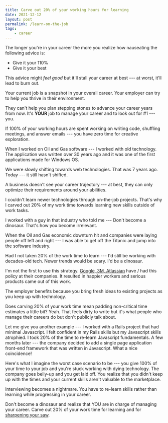 ```yaml
---
title: Carve out 20% of your working hours for learning
date: 2021-12-12
layout: post
permalink: /learn-on-the-job
tags:
    - career
---
```


The longer you're in your career the more you realize how nauseating the following advice is:
- Give it your 110%
- Give it your best

This advice might _feel good_ but it'll stall your career at best --- at worst, it'll lead to burn out.

Your current job is a snapshot in your overall career. Your employer can try to help you thrive in their environment.

They can't help you plan stepping stones to advance your career years from now. It's **YOUR** job to manage your career and to look out for #1 --- you.

If 100% of your working hours are spent working on writing code, shuffling meetings, and answer emails --- you have zero time for creative exploration.

When I worked on Oil and Gas software --- I worked with old technology. The application was written over 30 years ago and it was one of the first applications made for Windows OS.

We were slowly shifting towards web technologies. That was 7 years ago. Today --- it still hasn't shifted.

A business doesn't see your career trajectory --- at best, they can only optimize their requirements around your abilities.

I couldn't learn newer technologies through on-the-job projects. That's why I carved out 20% of my work time towards learning new skills outside of work tasks.

I worked with a guy in that industry who told me --- Don't become a dinosaur. That's how you become irrelevant.

When the Oil and Gas economic downturn hit and companies were laying people off left and right --- I was able to get off the Titanic and jump into the software industry.

Had I not taken 20% of the work time to learn --- I'd still be working with decades-old tech. Newer trends would be scary. I'd be a dinosaur.

I'm not the first to use this strategy. [Google, 3M, Atlassian](https://en.wikipedia.org/wiki/20%25_Project#Atlassian) have / had this policy at their companies. It resulted in happier workers and serious products came out of this work.

The employer benefits because you bring fresh ideas to existing projects as you keep up with technology.

Does carving 20% of your work time mean padding non-critical time estimates a little bit? Yeah. That feels dirty to write but it's what people who manage their careers do but don't publicly talk about.

Let me give you another example --- I worked with a Rails project that had minimal Javascript. I felt confident in my Rails skills but my Javascript skills atrophied. I took 20% of the time to re-learn Javascript fundamentals. A few months later --- the company decided to add a single page application front-end framework that was written in Javascript. What a nice coincidence!

Here's what I imagine the worst case scenario to be --- you give 100% of your time to your job and you're stuck working with dying technology. The company goes belly-up and you get laid off. You realize that you didn't keep up with the times and your current skills aren't valuable to the marketplace.

Interviewing becomes a nightmare. You have to re-learn skills rather than learning while progressing in your career.

Don't become a dinosaur and realize that YOU are in charge of managing your career. Carve out 20% of your work time for learning and for [sharpening your saw](https://www.artofmanliness.com/character/habits/the-7-habits-sharpen-the-saw/).